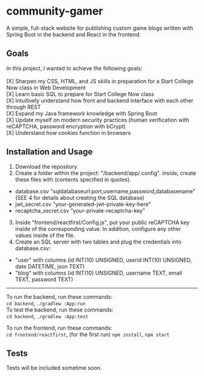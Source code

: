 # community-gamer
A simple, full-stack website for publishing custom game blogs written with Spring Boot in the backend and React in the frontend.

## Goals 
In this project, I wanted to achieve the following goals:
<br>
<br>[X] Sharpen my CSS, HTML, and JS skills in preparation for a Start College Now class in Web Development
<br>[X] Learn basic SQL to prepare for Start College Now class
<br>[X] Intuitively understand how front and backend interface with each other through REST
<br>[X] Expand my Java framework knowledge with Spring Boot
<br>[X] Update myself on modern security practices (human verification with reCAPTCHA, password encryption with bCrypt)
<br>[X] Understand how cookies function in browsers

## Installation and Usage
1. Download the repository.
2. Create a folder within the project: "/backend/app/.config". inside, create these files with (contents specified in quotes).
- database.csv "sqldatabaseurl:port,username,password,databasename" (SEE 4 for details about creating the SQL database)
- jwt_secret.csv "your-generated-jwt-private-key-here"
- recaptcha_secret.csv "your-private-recaptcha-key"
3. Inside "frontend/reactfirst/Config.js", put your public reCAPTCHA key inside of the corresponding value. In addition, configure any other values inside of the file.
4. Create an SQL server with two tables and plug the credentials into database.csv:
- "user" with columns (id INT(10) UNSIGNED, userid INT(10) UNSIGNED, date DATETIME, json TEXT)
- "blog" with columns (id INT(10) UNSIGNED, username TEXT, email TEXT, password TEXT)

<hr>

To run the backend, run these commands:<br>
`cd backend`, `./gradlew :App:run`<br>
To test the backend, run these commands:<br>
`cd backend`, `./gradlew :App:test`<br>

To run the frontend, run these commands:<br>
`cd frontend/reactfirst`, (for the first run) `npm install`, `npm start`<br>

## Tests
Tests will be included sometime soon.
